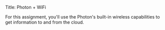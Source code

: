 Title: Photon + WiFi


For this assignment, you'll use the Photon's built-in wireless
capabilities to get information to and from the cloud.
